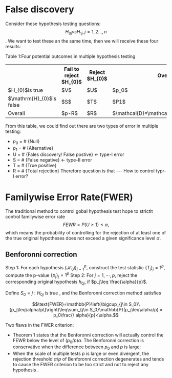 # False discovery
Consider these hypothesis testing questions:
$$H_{0j} vs H_{1j}, j=1,2...,n$$.
We want to test these an the same time, then we will receive these four results:

Table 1:Four potential outcomes in multiple hypothesis testing

<table>
	<tbody>
		<tr>
			<th> </th>
			<th>Fail to reject $H_{0}$</th>
			<th>Reject $H_{0}$</th>
			<th>Overall</th>
		</tr>
		<tr>
			<td>$H_{0}$is true</td>
			<td>$V$</td>
			<td>$U$</td>
			<td>$p_0$</td>
		</tr>
		<tr>
			<td>$\mathrm{H}_{0}$is false</td>
			<td>$S$</td>
			<td>$T$</td>
			<td>$P1$</td>
		</tr>
		<tr>
			<td>Overall</td>
			<td>$p-R$</td>
			<td>$R$</td>
			<td>$\mathcal{D}=\mathcal{D}_{0}+\mathcal{L}$</td>
		</tr>
	</tbody>
</table>

From this table, we could find out there are two types of error in multiple testing:
+ $p_0$ = # {Null}
+ $p_1$ = # {Alternative}
+ U = # {Fales discovery/ False postive} $\longleftarrow$ type-I error
+ S = # {False negative} $\longleftarrow$  type-II error
+ T = # {True positive}
+ R = # {Total rejection}
Therefore question is that --- How to control typr-I error?



# Familywise Error Rate(FWER)
The traditional method to control gobal hypothesis test hope to strictlt control familywise error rate
$$FEWR = P(U\geq 1) \leq \alpha,$$
which means the probability of controlling for the rejection of at least one of the true original hypotheses does not exceed a given significance level $\alpha$.



## Benforonni correction

Step 1: For each hypothesis $\{\mathcal{H}_0j\}_{j=1}^p$, construct the test statistic $\{T_j\}_j=1^p$, compute the p-value $\{p_j\}_j=1^p$
Step 2: For $j=1,\cdots,p$, reject the corresponding original hypothesis $h_{0j}$, if $p_j\leq \frac{\alpha}{p}$. 

Define $S_{0}={j:H_{0j}}$ is true , and the Benforonni correction method satisfies

$$\text{FWER}=\mathbb{P}\left(\bigcup_{j\in S_0}\{p_j\leq\alpha/p\}\right)\leq\sum_{j\in S_0}\mathbb{P}(p_j\leq\alpha/p) = p_0\frac{\ alpha}{p}<\alpha.$$

Two flaws in the FWER criterion: 
+ Theorem 1 states that the Benforonni correction will actually control the FEWR below the level of $(p_0/p)\alpha$. The Benforonni correction is conservative when the difference between $p_0$ and $p$ is large;
+ When the scale of multiple tests $p$ is large or even divergent, the rejection threshold $\alpha/p$ of Benforonni correction degenerates and tends to cause the FWER criterion to be too strict and not to reject any hypothesis .